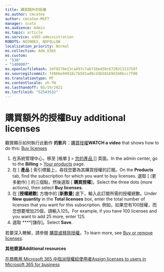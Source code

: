 ```yaml
---
title: 購買額外的授權
ms.author: cmcatee
author: cmcatee-MSFT
manager: scotv
ms.audience: Admin
ms.topic: article
ms.service: o365-administration
ROBOTS: NOINDEX, NOFOLLOW
localization_priority: Normal
ms.collection: Adm_O365
ms.custom:
- "530"
- "1400007"
ms.openlocfilehash: 2df9278e13ca497c7ab71bb458c672031313759f
ms.sourcegitcommit: f4866e94918c7b591ad0cd3b58169d340bcc7f00
ms.translationtype: MT
ms.contentlocale: zh-TW
ms.lasthandoff: 05/19/2021
ms.locfileid: "52543532"
---
```

# <a name="buy-additional-licenses"></a><span data-ttu-id="60601-102">購買額外的授權</span><span class="sxs-lookup"><span data-stu-id="60601-102">Buy additional licenses</span></span>

<span data-ttu-id="60601-103">觀賞顯示如何執行此動作 **的影片**：[購買授權](https://go.microsoft.com/fwlink/p/?linkid=2154857)</span><span class="sxs-lookup"><span data-stu-id="60601-103">**WATCH a video** that shows how to do this: [Buy licenses](https://go.microsoft.com/fwlink/p/?linkid=2154857)</span></span>

1. <span data-ttu-id="60601-104">在系統管理中心，移至 [帳單 **]**  >  [您的產品 []](https://go.microsoft.com/fwlink/p/?linkid=842054) 頁面。</span><span class="sxs-lookup"><span data-stu-id="60601-104">In the admin center, go to the **Billing** > [Your products](https://go.microsoft.com/fwlink/p/?linkid=842054) page.</span></span>
2. <span data-ttu-id="60601-105">在 [ **產品** ] 索引標籤上，尋找您要為其購買授權的訂閱。</span><span class="sxs-lookup"><span data-stu-id="60601-105">On the **Products** tab, find the subscription for which you want to buy licenses.</span></span> <span data-ttu-id="60601-106">選取 [ (更多動作) ] 的三個點，然後選取 [ **購買授權**]。</span><span class="sxs-lookup"><span data-stu-id="60601-106">Select the three dots (more actions), then select **Buy licenses**.</span></span>
3. <span data-ttu-id="60601-107">在 [**授權總數**] 方塊中的 [**新數量**] 底下，輸入此訂閱所需的授權總數。</span><span class="sxs-lookup"><span data-stu-id="60601-107">Under **New quantity** in the **Total licenses** box, enter the total number of licenses that you want for this subscription.</span></span> <span data-ttu-id="60601-108">例如，如果您有100授權，而您想要增加25個，請輸入125。</span><span class="sxs-lookup"><span data-stu-id="60601-108">For example, if you have 100 licenses and you want to add 25 more, enter 125.</span></span>
4. <span data-ttu-id="60601-109">選取 \*\*\*\*[儲存]。</span><span class="sxs-lookup"><span data-stu-id="60601-109">Select **Save**.</span></span>

<span data-ttu-id="60601-110">若要深入瞭解，請參閱 [購買或移除授權](/microsoft-365/commerce/licenses/buy-licenses)。</span><span class="sxs-lookup"><span data-stu-id="60601-110">To learn more, see [Buy or remove licenses](/microsoft-365/commerce/licenses/buy-licenses).</span></span>

<span data-ttu-id="60601-111">**其他資源**</span><span class="sxs-lookup"><span data-stu-id="60601-111">**Additional resources**</span></span>

[<span data-ttu-id="60601-112">在商務用 Microsoft 365 中指派授權給使用者</span><span class="sxs-lookup"><span data-stu-id="60601-112">Assign licenses to users in Microsoft 365 for business</span></span>](/microsoft-365/admin/manage/assign-licenses-to-users)